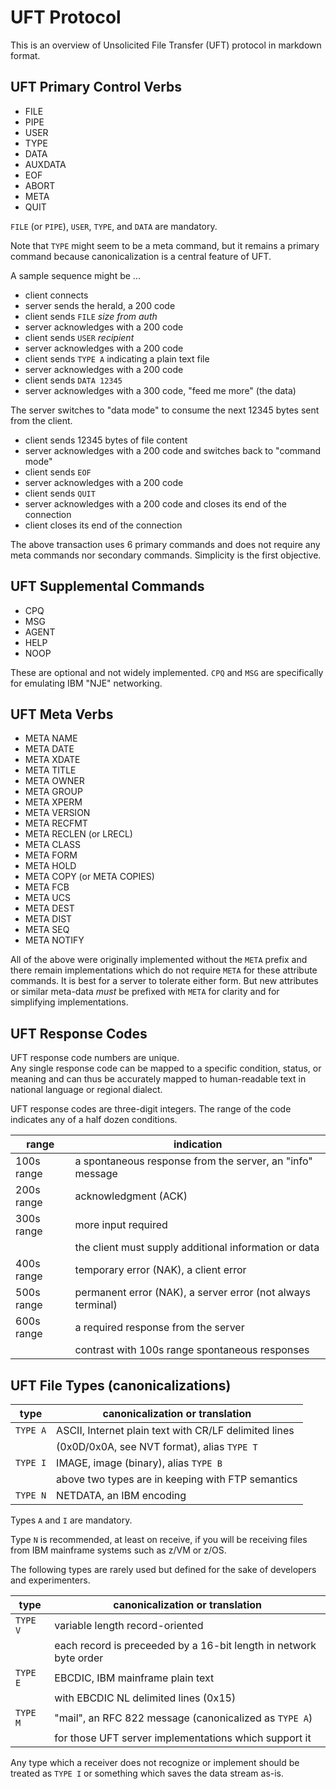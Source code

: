 # UFT Protocol

This is an overview of Unsolicited File Transfer (UFT) protocol
in markdown format.

## UFT Primary Control Verbs

* FILE
* PIPE
* USER
* TYPE
* DATA
* AUXDATA
* EOF
* ABORT
* META
* QUIT

`FILE` (or `PIPE`), `USER`, `TYPE`, and `DATA` are mandatory.

Note that `TYPE` might seem to be a meta command,
but it remains a primary command because canonicalization is a
central feature of UFT.

A sample sequence might be ...
* client connects
* server sends the herald, a 200 code
* client sends `FILE` *size* *from* *auth*
* server acknowledges with a 200 code
* client sends `USER` *recipient*
* server acknowledges with a 200 code
* client sends `TYPE A` indicating a plain text file
* server acknowledges with a 200 code
* client sends `DATA 12345`
* server acknowledges with a 300 code, "feed me more" (the data)

The server switches to "data mode" to consume the next 12345 bytes
sent from the client.

* client sends 12345 bytes of file content
* server acknowledges with a 200 code and switches back to "command mode"
* client sends `EOF`
* server acknowledges with a 200 code
* client sends `QUIT`
* server acknowledges with a 200 code and closes its end of the connection
* client closes its end of the connection

The above transaction uses 6 primary commands and does not require any
meta commands nor secondary commands. Simplicity is the first objective.

## UFT Supplemental Commands

* CPQ
* MSG
* AGENT
* HELP
* NOOP

These are optional and not widely implemented.
`CPQ` and `MSG` are specifically for emulating IBM "NJE" networking.

## UFT Meta Verbs

* META NAME
* META DATE
* META XDATE
* META TITLE
* META OWNER
* META GROUP
* META XPERM
* META VERSION
* META RECFMT
* META RECLEN (or LRECL)
* META CLASS
* META FORM
* META HOLD
* META COPY (or META COPIES)
* META FCB
* META UCS
* META DEST
* META DIST
* META SEQ
* META NOTIFY

All of the above were originally implemented without the `META` prefix
and there remain implementations which do not require `META` for these
attribute commands. It is best for a server to tolerate either form.
But new attributes or similar meta-data *must* be prefixed with `META`
for clarity and for simplifying implementations.

## UFT Response Codes

UFT response code numbers are unique. <br/>
Any single response code can be mapped to a specific condition, status,
or meaning and can thus be accurately mapped to human-readable text
in national language or regional dialect.

UFT response codes are three-digit integers.
The range of the code indicates any of a half dozen conditions.

| range      | indication                                                |
| ---------- | --------------------------------------------------------- |
| 100s range | a spontaneous response from the server, an "info" message |
| 200s range | acknowledgment (ACK)                                      |
| 300s range | more input required                                       |
|            | the client must supply additional information or data     |
| 400s range | temporary error (NAK), a client error                     |
| 500s range | permanent error (NAK), a server error (not always terminal)   |
| 600s range | a required response from the server                       |
|            | contrast with 100s range spontaneous responses            |

## UFT File Types (canonicalizations)

| type       | canonicalization or translation                           |
| ---------- | --------------------------------------------------------- |
|  `TYPE A`  | ASCII, Internet plain text with CR/LF delimited lines     |
|            | (0x0D/0x0A, see NVT format), alias `TYPE T`               |
|  `TYPE I`  | IMAGE, image (binary), alias `TYPE B`                     |
|            | above two types are in keeping with FTP semantics         |
|  `TYPE N`  | NETDATA, an IBM encoding                                  |

Types `A` and `I` are mandatory.

Type `N` is recommended, at least on receive, if you will be
receiving files from IBM mainframe systems such as z/VM or z/OS.

The following types are rarely used but defined for the sake of
developers and experimenters.

| type       | canonicalization or translation                           |
| ---------- | --------------------------------------------------------- |
|  `TYPE V`  | variable length record-oriented                           |
|            | each record is preceeded by a 16-bit length in network byte order |
|  `TYPE E`  | EBCDIC, IBM mainframe plain text                          |
|            | with EBCDIC NL delimited lines (0x15)                     |
|  `TYPE M`  | "mail", an RFC 822 message (canonicalized as `TYPE A`)    |
|            | for those UFT server implementations which support it     |

Any type which a receiver does not recognize or implement should be
treated as `TYPE I` or something which saves the data stream as-is.


